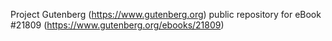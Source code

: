 Project Gutenberg (https://www.gutenberg.org) public repository for eBook #21809 (https://www.gutenberg.org/ebooks/21809)
